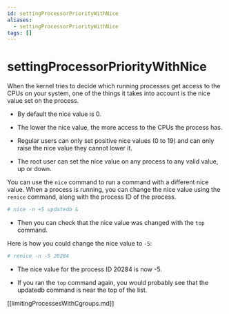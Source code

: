 ```yaml
---
id: settingProcessorPriorityWithNice
aliases:
  - settingProcessorPriorityWithNice
tags: []
---
```


# settingProcessorPriorityWithNice

When the kernel tries to decide which running processes get access to the CPUs
on your system, one of the things it takes into account is the nice value set on
the process.

- By default the nice value is 0.

- The lower the nice value, the more access to the CPUs the process has.

- Regular users can only set positive nice values (0 to 19) and can only raise
  the nice value they cannot lower it.

- The root user can set the nice value on any process to any valid value, up or
  down.

You can use the `nice` command to run a command with a different nice value.
When a process is running, you can change the nice value using the `renice`
command, along with the process ID of the process.

```bash
# nice -n +5 updatedb &
```

- Then you can check that the nice value was changed with the `top` command.

Here is how you could change the nice value to `-5`:

```bash
# renice -n -5 20284
```

- The nice value for the process ID 20284 is now -5.

- If you ran the `top` command again, you would probably see that the updatedb
  command is near the top of the list.

[[limitingProcessesWithCgroups.md]]
